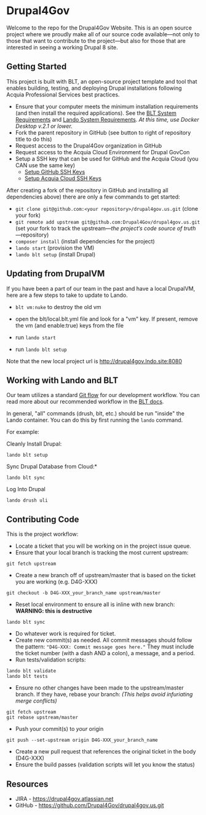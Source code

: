 # Drupal4Gov
Welcome to the repo for the Drupal4Gov Website. This is an open source project where we proudly make all of our source code available—not only to those that want to contribute to the project—but also for those that are interested in seeing a working Drupal 8 site.

## Getting Started

This project is built with BLT, an open-source project template and tool that enables building, testing, and deploying Drupal installations following Acquia Professional Services best practices.

* Ensure that your computer meets the minimum installation requirements (and then install the required applications). See the [BLT System Requirements](https://docs.acquia.com/blt/install/) and [Lando System Requirements](https://docs.lando.dev/basics/installation.html). *At this time, use Docker Desktop v.2.1 or lower.*
* Fork the parent repository in GitHub (see button to right of repository title to do this)
* Request access to the Drupal4Gov organization in GitHub
* Request access to the Acquia Cloud Environment for Drupal GovCon
* Setup a SSH key that can be used for GitHub and the Acquia Cloud (you CAN use the same key)
    * [Setup GitHub SSH Keys](https://help.github.com/articles/adding-a-new-ssh-key-to-your-github-account/)
    * [Setup Acquia Cloud SSH Keys](https://docs.acquia.com/acquia-cloud/ssh/generate)

After creating a fork of the repository in GitHub and installing all dependencies above) there are only a few commands to get started:

* `git clone git@github.com:<your repository>/drupal4gov.us.git` (clone your fork)
* `git remote add upstream git@github.com:Drupal4Gov/drupal4gov.us.git` (set your fork to track the upstream—*the project‘s code source of truth*—repository)
* `composer install` (install dependencies for the project)
* `lando start` (provision the VM)
* `lando blt setup` (install Drupal)

## Updating from DrupalVM

If you have been a part of our team in the past and have a local DrupalVM, here are a few steps to take to update to Lando.

* `blt vm:nuke` to destroy the old vm
* open the blt/local.blt.yml file and look for a "vm" key. If present, remove the vm (and enable:true) keys from the file

* run `lando start`
* run `lando blt setup`

Note that the new local project url is http://drupal4gov.lndo.site:8080

## Working with Lando and BLT

Our team utilizes a standard [Git flow](https://www.atlassian.com/git/tutorials/comparing-workflows/gitflow-workflow) for our development workflow. You can read more about our recommended workflow in the [BLT docs](https://docs.acquia.com/blt/developer/dev-workflow/#workflow-example-local-development).

In general, "all" commands (drush, blt, etc.) should be run "inside" the Lando container. You can do this by first running the `lando` command.

For example:

Cleanly Install Drupal:

`lando blt setup`

Sync Drupal Database from Cloud:*

`lando blt sync`

Log Into Drupal

`lando drush uli`

## Contributing Code
This is the project workflow:

* Locate a ticket that you will be working on in the project issue queue.
* Ensure that your local branch is tracking the most current upstream:
```
git fetch upstream
```
* Create a new branch off of upstream/master that is based on the ticket you are working (e.g. D4G-XXX)
```
git checkout -b D4G-XXX_your_branch_name upstream/master
```
* Reset local environment to ensure all is inline with new branch: **WARNING: this is destructive**
```
lando blt sync
```
* Do whatever work is required for ticket.
* Create new commit(s) as needed. All commit messages should follow the pattern: `"D4G-XXX: Commit message goes here."` They must include the ticket number (with a dash AND a colon), a message, and a period.
* Run tests/validation scripts:
```
lando blt validate
lando blt tests
```
* Ensure no other changes have been made to the upstream/master branch. If they have, rebase your branch: *(This helps avoid infuriating merge conflicts)*
```
git fetch upstream
git rebase upstream/master
```
* Push your commit(s) to *your* origin
```
git push --set-upstream origin D4G-XXX_your_branch_name
```
* Create a new pull request that references the original ticket in the body (D4G-XXX)
* Ensure the build passes (validation scripts will let you know the status)

## Resources

* JIRA - https://drupal4gov.atlassian.net
* GitHub - https://github.com/Drupal4Gov/drupal4gov.us.git
